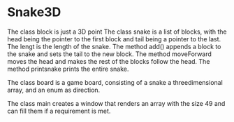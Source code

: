 # Snake3D
The class block is just a 3D point
The class snake is a list of blocks, with the head being the pointer to the first block and tail being a pointer to the last. 
The lengt is the length of the snake. The method add() appends a block to the snake and sets the tail to the new block.
The method moveForward moves the head and makes the rest of the blocks follow the head. The method printsnake prints the entire snake.

The class board is a game board, consisting of a snake a threedimensional array, and an enum as direction.

The class main creates a window that renders an array with the size 49 and can fill them if a requirement is met.
